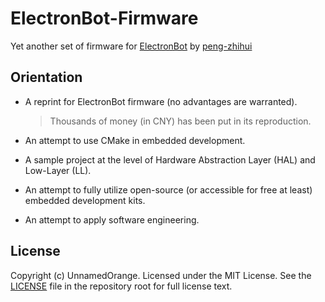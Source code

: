 # ElectronBot-Firmware

Yet another set of firmware for [ElectronBot](https://github.com/peng-zhihui/ElectronBot) by [peng-zhihui](https://github.com/peng-zhihui)

## Orientation

- A reprint for ElectronBot firmware (no advantages are warranted).

  > Thousands of money (in CNY) has been put in its reproduction.

- An attempt to use CMake in embedded development.

- A sample project at the level of Hardware Abstraction Layer (HAL) and Low-Layer (LL).

- An attempt to fully utilize open-source (or accessible for free at least) embedded development kits.

- An attempt to apply software engineering.

## License

Copyright (c) UnnamedOrange. Licensed under the MIT License. See the [LICENSE](./LICENSE) file in the repository root for full license text.
